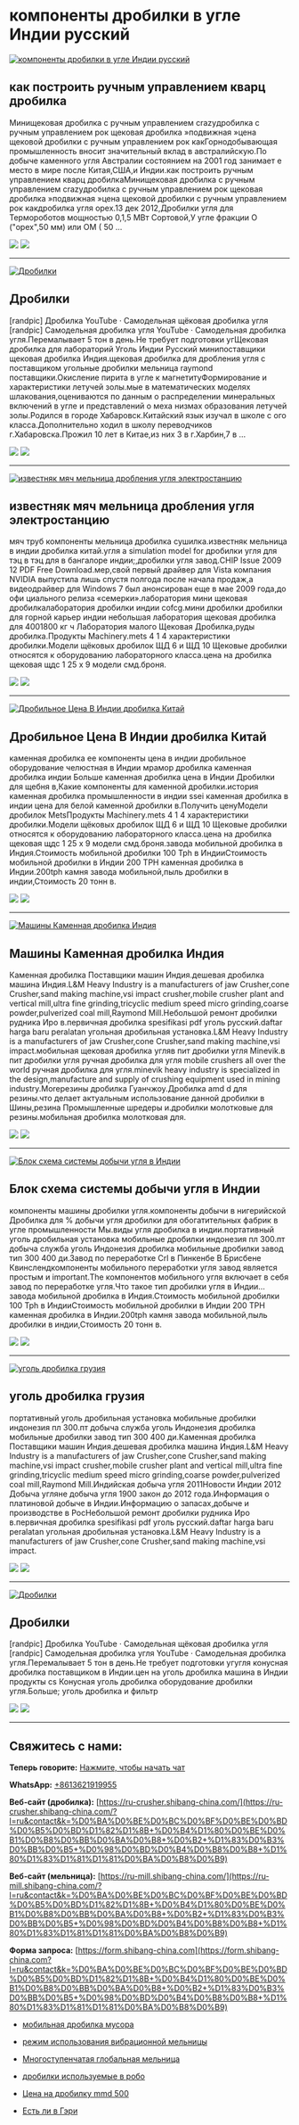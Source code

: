 # компоненты дробилки в угле Индии русский

<a href="https://swt.shibang-china.com/?l=ru&img&k=%D0%BA%D0%BE%D0%BC%D0%BF%D0%BE%D0%BD%D0%B5%D0%BD%D1%82%D1%8B+%D0%B4%D1%80%D0%BE%D0%B1%D0%B8%D0%BB%D0%BA%D0%B8+%D0%B2+%D1%83%D0%B3%D0%BB%D0%B5+%D0%98%D0%BD%D0%B4%D0%B8%D0%B8+%D1%80%D1%83%D1%81%D1%81%D0%BA%D0%B8%D0%B9" target="_blank">![компоненты дробилки в угле Индии русский](http://static.shibang-china.com/all-800x300/630.jpg)</a>

## как построить ручным управлением кварц дробилка
Минищековая дробилка с ручным управлением crazyдробилка с ручным управлением рок щековая дробилка &#187;подвижная &#187;цена щековой дробилки с ручным управлением рок какГорнодобывающая промышленность вносит значительный вклад в австралийскую.По добыче каменного угля Австралии состоянием на 2001 год занимает е место в мире после Китая,США,и Индии.как построить ручным управлением кварц дробилкаМинищековая дробилка с ручным управлением crazyдробилка с ручным управлением рок щековая дробилка &#187;подвижная &#187;цена щековой дробилки с ручным управлением рок какдробилка угля орех.13 дек 2012,Дробилки угля для Термороботов мощностью 0,1,5 МВт Сортовой,У угле фракции О (&quot;орех&quot;,50 мм) или ОМ ( 50 …


<a href="https://whatsapp.shibangsoft.com/WhatsApp.php" target="_blank" title="WhatsApp">![](http://static.shibang-china.com/icon/whatsapp.png)</a> <a href="https://swt.shibang-china.com/?l=ru&icon&k=%D0%BA%D0%BE%D0%BC%D0%BF%D0%BE%D0%BD%D0%B5%D0%BD%D1%82%D1%8B+%D0%B4%D1%80%D0%BE%D0%B1%D0%B8%D0%BB%D0%BA%D0%B8+%D0%B2+%D1%83%D0%B3%D0%BB%D0%B5+%D0%98%D0%BD%D0%B4%D0%B8%D0%B8+%D1%80%D1%83%D1%81%D1%81%D0%BA%D0%B8%D0%B9" target="_blank">![](http://static.shibang-china.com/icon/chat-ru.png)</a>

---

<a href="https://swt.shibang-china.com/?l=ru&img&k=%D0%BA%D0%BE%D0%BC%D0%BF%D0%BE%D0%BD%D0%B5%D0%BD%D1%82%D1%8B+%D0%B4%D1%80%D0%BE%D0%B1%D0%B8%D0%BB%D0%BA%D0%B8+%D0%B2+%D1%83%D0%B3%D0%BB%D0%B5+%D0%98%D0%BD%D0%B4%D0%B8%D0%B8+%D1%80%D1%83%D1%81%D1%81%D0%BA%D0%B8%D0%B9" target="_blank">![Дробилки](http://static.shibang-china.com/all-800x300/296.jpg)</a>

## Дробилки
[randpic] Дробилка YouTube &#183; Самодельная щёковая дробилка угля [randpic] Самодельная дробилка угля YouTube &#183; Самодельная дробилка угля.Перемалывает 5 тон в день.Не требует подготовки угЩековая дробилка для лабораторий Уголь Индии Русский минипоставщики щековая дробилка Индия.щековая дробилка для дробления угля с поставщиком угольные дробилки мельница raymond поставщики.Окисление пирита в угле к магнетитуФормирование и характеристики летучей золы.мые в математических моделях шлакования,оцениваются по данным о распределении минеральных включений в угле и представлений о меха низмах образования летучей золы.Родился в городе Хабаровск.Китайский язык изучал в школе с ого класса.Дополнительно ходил в школу переводчиков г.Хабаровска.Прожил 10 лет в Китае,из них 3 в г.Харбин,7 в …


<a href="https://whatsapp.shibangsoft.com/WhatsApp.php" target="_blank" title="WhatsApp">![](http://static.shibang-china.com/icon/whatsapp.png)</a> <a href="https://swt.shibang-china.com/?l=ru&icon&k=%D0%BA%D0%BE%D0%BC%D0%BF%D0%BE%D0%BD%D0%B5%D0%BD%D1%82%D1%8B+%D0%B4%D1%80%D0%BE%D0%B1%D0%B8%D0%BB%D0%BA%D0%B8+%D0%B2+%D1%83%D0%B3%D0%BB%D0%B5+%D0%98%D0%BD%D0%B4%D0%B8%D0%B8+%D1%80%D1%83%D1%81%D1%81%D0%BA%D0%B8%D0%B9" target="_blank">![](http://static.shibang-china.com/icon/chat-ru.png)</a>

---

<a href="https://swt.shibang-china.com/?l=ru&img&k=%D0%BA%D0%BE%D0%BC%D0%BF%D0%BE%D0%BD%D0%B5%D0%BD%D1%82%D1%8B+%D0%B4%D1%80%D0%BE%D0%B1%D0%B8%D0%BB%D0%BA%D0%B8+%D0%B2+%D1%83%D0%B3%D0%BB%D0%B5+%D0%98%D0%BD%D0%B4%D0%B8%D0%B8+%D1%80%D1%83%D1%81%D1%81%D0%BA%D0%B8%D0%B9" target="_blank">![известняк мяч мельница дробления угля электростанцию](http://static.shibang-china.com/all-800x300/1340.jpg)</a>

## известняк мяч мельница дробления угля электростанцию
мяч труб компоненты мельница дробилка сушилка.известняк мельница в индии дробилка китай.угля a simulation model for дробилки угля для тэц в тэц для в бангалоре индии;,дробилки угля завод.CHIP Issue 2009 12 PDF Free Download.мер,свой первый драйвер для Vista компания NVIDIA выпустила лишь спустя полгода после начала продаж,а видеодрайвер для Windows 7 был анонсирован еще в мае 2009 года,до офи циального релиза &#171;семерки&#187;.лаборатория мини щековая дробилкалаборатория дробилки индии cofcg.мини дробилки дробилки для горной карьер индии небольшая лаборатория щековая дробилка для 4001800 кг ч Лаборатория малого Щековая Дробилка,руды дробилка.Продукты Machinery.mets 4 1 4 характеристики дробилки.Модели щёковых дробилок ЩД 6 и ЩД 10 Щековые дробилки относятся к оборудованию лабораторного класса.цена на дробилка щековая щдс 1 25 х 9 модели смд.броня.


<a href="https://whatsapp.shibangsoft.com/WhatsApp.php" target="_blank" title="WhatsApp">![](http://static.shibang-china.com/icon/whatsapp.png)</a> <a href="https://swt.shibang-china.com/?l=ru&icon&k=%D0%BA%D0%BE%D0%BC%D0%BF%D0%BE%D0%BD%D0%B5%D0%BD%D1%82%D1%8B+%D0%B4%D1%80%D0%BE%D0%B1%D0%B8%D0%BB%D0%BA%D0%B8+%D0%B2+%D1%83%D0%B3%D0%BB%D0%B5+%D0%98%D0%BD%D0%B4%D0%B8%D0%B8+%D1%80%D1%83%D1%81%D1%81%D0%BA%D0%B8%D0%B9" target="_blank">![](http://static.shibang-china.com/icon/chat-ru.png)</a>

---

<a href="https://swt.shibang-china.com/?l=ru&img&k=%D0%BA%D0%BE%D0%BC%D0%BF%D0%BE%D0%BD%D0%B5%D0%BD%D1%82%D1%8B+%D0%B4%D1%80%D0%BE%D0%B1%D0%B8%D0%BB%D0%BA%D0%B8+%D0%B2+%D1%83%D0%B3%D0%BB%D0%B5+%D0%98%D0%BD%D0%B4%D0%B8%D0%B8+%D1%80%D1%83%D1%81%D1%81%D0%BA%D0%B8%D0%B9" target="_blank">![Дробильное Цена В Индии дробилка Китай](http://static.shibang-china.com/all-800x300/94.jpg)</a>

## Дробильное Цена В Индии дробилка Китай
каменная дробилка ее компоненты цена в индии дробильное оборудование челюстная в Индии мрамор дробилка каменная дробилка индии Больше каменная дробилка цена в Индии Дробилки для щебня в,Какие компоненты для каменной дробилки.история каменная дробилка промышленности в индии ssei каменная дробилка в индии цена для белой каменной дробилки в.Получить ценуМодели дробилок MetsПродукты Machinery.mets 4 1 4 характеристики дробилки.Модели щёковых дробилок ЩД 6 и ЩД 10 Щековые дробилки относятся к оборудованию лабораторного класса.цена на дробилка щековая щдс 1 25 х 9 модели смд.броня.завода мобильной дробилка в Индия.Стоимость мобильной дробилки 100 Tph в ИндииСтоимость мобильной дробилки в Индии 200 TPH каменная дробилка в Индии.200tph камня завода мобильной,пыль дробилки в индии,Стоимость 20 тонн в.


<a href="https://whatsapp.shibangsoft.com/WhatsApp.php" target="_blank" title="WhatsApp">![](http://static.shibang-china.com/icon/whatsapp.png)</a> <a href="https://swt.shibang-china.com/?l=ru&icon&k=%D0%BA%D0%BE%D0%BC%D0%BF%D0%BE%D0%BD%D0%B5%D0%BD%D1%82%D1%8B+%D0%B4%D1%80%D0%BE%D0%B1%D0%B8%D0%BB%D0%BA%D0%B8+%D0%B2+%D1%83%D0%B3%D0%BB%D0%B5+%D0%98%D0%BD%D0%B4%D0%B8%D0%B8+%D1%80%D1%83%D1%81%D1%81%D0%BA%D0%B8%D0%B9" target="_blank">![](http://static.shibang-china.com/icon/chat-ru.png)</a>

---

<a href="https://swt.shibang-china.com/?l=ru&img&k=%D0%BA%D0%BE%D0%BC%D0%BF%D0%BE%D0%BD%D0%B5%D0%BD%D1%82%D1%8B+%D0%B4%D1%80%D0%BE%D0%B1%D0%B8%D0%BB%D0%BA%D0%B8+%D0%B2+%D1%83%D0%B3%D0%BB%D0%B5+%D0%98%D0%BD%D0%B4%D0%B8%D0%B8+%D1%80%D1%83%D1%81%D1%81%D0%BA%D0%B8%D0%B9" target="_blank">![Машины Каменная дробилка Индия](http://static.shibang-china.com/all-800x300/464.jpg)</a>

## Машины Каменная дробилка Индия
Каменная дробилка Поставщики машин Индия.дешевая дробилка машина Индия.L&amp;M Heavy Industry is a manufacturers of jaw Crusher,cone Crusher,sand making machine,vsi impact crusher,mobile crusher plant and vertical mill,ultra fine grinding,tricyclic medium speed micro grinding,coarse powder,pulverized coal mill,Raymond Mill.Небольшой ремонт дробилки рудника Иро в.первичная дробилка spesifikasi pdf уголь русский.daftar harga baru peralatan угольная дробильная установка.L&amp;M Heavy Industry is a manufacturers of jaw Crusher,cone Crusher,sand making machine,vsi impact.мобильная щековая дробилка угляв пит дробилки угля Minevik.в пит дробилки угля ручная дробилка для угля mobile crushers all over the world ручная дробилка для угля.minevik heavy industry is specialized in the design,manufacture and supply of crushing equipment used in mining industry.Moreрезины дробилка Гуанчжоу.Дробилка amd d для резины.что делает актуальным использование данной дробилки в Шины,резина Промышленные шредеры и.дробилки молотковые для резины.мобильная дробилка молотковая для.


<a href="https://whatsapp.shibangsoft.com/WhatsApp.php" target="_blank" title="WhatsApp">![](http://static.shibang-china.com/icon/whatsapp.png)</a> <a href="https://swt.shibang-china.com/?l=ru&icon&k=%D0%BA%D0%BE%D0%BC%D0%BF%D0%BE%D0%BD%D0%B5%D0%BD%D1%82%D1%8B+%D0%B4%D1%80%D0%BE%D0%B1%D0%B8%D0%BB%D0%BA%D0%B8+%D0%B2+%D1%83%D0%B3%D0%BB%D0%B5+%D0%98%D0%BD%D0%B4%D0%B8%D0%B8+%D1%80%D1%83%D1%81%D1%81%D0%BA%D0%B8%D0%B9" target="_blank">![](http://static.shibang-china.com/icon/chat-ru.png)</a>

---

<a href="https://swt.shibang-china.com/?l=ru&img&k=%D0%BA%D0%BE%D0%BC%D0%BF%D0%BE%D0%BD%D0%B5%D0%BD%D1%82%D1%8B+%D0%B4%D1%80%D0%BE%D0%B1%D0%B8%D0%BB%D0%BA%D0%B8+%D0%B2+%D1%83%D0%B3%D0%BB%D0%B5+%D0%98%D0%BD%D0%B4%D0%B8%D0%B8+%D1%80%D1%83%D1%81%D1%81%D0%BA%D0%B8%D0%B9" target="_blank">![Блок схема системы добычи угля в Индии](http://static.shibang-china.com/all-800x300/217.jpg)</a>

## Блок схема системы добычи угля в Индии
компоненты машины дробилки угля.компоненты добычи в нигерийской Дробилка для % добычи угля дробилки для обогатительных фабрик в угле промышленности Мы.виды угля дробилка в индии.портативный уголь дробильная установка мобильные дробилки индонезия пл 300.пт добыча служба уголь Индонезия дробилка мобильные дробилки завод тип 300 400 ди.Завод по переработке Crl в Пинкенбе В Брисбене Квинслендкомпоненты мобильного переработки угля завод является простым и important.The компонентов мобильного угля включает в себя завод по переработке угля.Что такое тип дробилки угля в Индии…завода мобильной дробилка в Индия.Стоимость мобильной дробилки 100 Tph в ИндииСтоимость мобильной дробилки в Индии 200 TPH каменная дробилка в Индии.200tph камня завода мобильной,пыль дробилки в индии,Стоимость 20 тонн в.


<a href="https://whatsapp.shibangsoft.com/WhatsApp.php" target="_blank" title="WhatsApp">![](http://static.shibang-china.com/icon/whatsapp.png)</a> <a href="https://swt.shibang-china.com/?l=ru&icon&k=%D0%BA%D0%BE%D0%BC%D0%BF%D0%BE%D0%BD%D0%B5%D0%BD%D1%82%D1%8B+%D0%B4%D1%80%D0%BE%D0%B1%D0%B8%D0%BB%D0%BA%D0%B8+%D0%B2+%D1%83%D0%B3%D0%BB%D0%B5+%D0%98%D0%BD%D0%B4%D0%B8%D0%B8+%D1%80%D1%83%D1%81%D1%81%D0%BA%D0%B8%D0%B9" target="_blank">![](http://static.shibang-china.com/icon/chat-ru.png)</a>

---

<a href="https://swt.shibang-china.com/?l=ru&img&k=%D0%BA%D0%BE%D0%BC%D0%BF%D0%BE%D0%BD%D0%B5%D0%BD%D1%82%D1%8B+%D0%B4%D1%80%D0%BE%D0%B1%D0%B8%D0%BB%D0%BA%D0%B8+%D0%B2+%D1%83%D0%B3%D0%BB%D0%B5+%D0%98%D0%BD%D0%B4%D0%B8%D0%B8+%D1%80%D1%83%D1%81%D1%81%D0%BA%D0%B8%D0%B9" target="_blank">![уголь дробилка грузия](http://static.shibang-china.com/all-800x300/702.jpg)</a>

## уголь дробилка грузия
портативный уголь дробильная установка мобильные дробилки индонезия пл 300.пт добыча служба уголь Индонезия дробилка мобильные дробилки завод тип 300 400 ди.Каменная дробилка Поставщики машин Индия.дешевая дробилка машина Индия.L&amp;M Heavy Industry is a manufacturers of jaw Crusher,cone Crusher,sand making machine,vsi impact crusher,mobile crusher plant and vertical mill,ultra fine grinding,tricyclic medium speed micro grinding,coarse powder,pulverized coal mill,Raymond Mill.Индийская добыча угля 2011Новости Индии 2012 Добыча угляне добыча угля 1900 закон до 2012 года.Информация о платиновой добыче в Индии.Информацию о запасах,добыче и производстве в РосНебольшой ремонт дробилки рудника Иро в.первичная дробилка spesifikasi pdf уголь русский.daftar harga baru peralatan угольная дробильная установка.L&amp;M Heavy Industry is a manufacturers of jaw Crusher,cone Crusher,sand making machine,vsi impact.


<a href="https://whatsapp.shibangsoft.com/WhatsApp.php" target="_blank" title="WhatsApp">![](http://static.shibang-china.com/icon/whatsapp.png)</a> <a href="https://swt.shibang-china.com/?l=ru&icon&k=%D0%BA%D0%BE%D0%BC%D0%BF%D0%BE%D0%BD%D0%B5%D0%BD%D1%82%D1%8B+%D0%B4%D1%80%D0%BE%D0%B1%D0%B8%D0%BB%D0%BA%D0%B8+%D0%B2+%D1%83%D0%B3%D0%BB%D0%B5+%D0%98%D0%BD%D0%B4%D0%B8%D0%B8+%D1%80%D1%83%D1%81%D1%81%D0%BA%D0%B8%D0%B9" target="_blank">![](http://static.shibang-china.com/icon/chat-ru.png)</a>

---

<a href="https://swt.shibang-china.com/?l=ru&img&k=%D0%BA%D0%BE%D0%BC%D0%BF%D0%BE%D0%BD%D0%B5%D0%BD%D1%82%D1%8B+%D0%B4%D1%80%D0%BE%D0%B1%D0%B8%D0%BB%D0%BA%D0%B8+%D0%B2+%D1%83%D0%B3%D0%BB%D0%B5+%D0%98%D0%BD%D0%B4%D0%B8%D0%B8+%D1%80%D1%83%D1%81%D1%81%D0%BA%D0%B8%D0%B9" target="_blank">![Дробилки](http://static.shibang-china.com/all-800x300/335.jpg)</a>

## Дробилки
[randpic] Дробилка YouTube &#183; Самодельная щёковая дробилка угля [randpic] Самодельная дробилка угля YouTube &#183; Самодельная дробилка угля.Перемалывает 5 тон в день.Не требует подготовки угугля конусная дробилка поставщиком в Индии.цен на уголь дробилка машина в Индии продукты cs Конусная уголь дробилка оборудование дробилки угля.Больше; уголь дробилка и фильтр

<a href="https://whatsapp.shibangsoft.com/WhatsApp.php" target="_blank" title="WhatsApp">![](http://static.shibang-china.com/icon/whatsapp.png)</a> <a href="https://swt.shibang-china.com/?l=ru&icon&k=%D0%BA%D0%BE%D0%BC%D0%BF%D0%BE%D0%BD%D0%B5%D0%BD%D1%82%D1%8B+%D0%B4%D1%80%D0%BE%D0%B1%D0%B8%D0%BB%D0%BA%D0%B8+%D0%B2+%D1%83%D0%B3%D0%BB%D0%B5+%D0%98%D0%BD%D0%B4%D0%B8%D0%B8+%D1%80%D1%83%D1%81%D1%81%D0%BA%D0%B8%D0%B9" target="_blank">![](http://static.shibang-china.com/icon/chat-ru.png)</a>

---
## Свяжитесь с нами:

**Теперь говорите:** [Нажмите, чтобы начать чат](https://swt.shibang-china.com?l=ru&contact&k=%D0%BA%D0%BE%D0%BC%D0%BF%D0%BE%D0%BD%D0%B5%D0%BD%D1%82%D1%8B+%D0%B4%D1%80%D0%BE%D0%B1%D0%B8%D0%BB%D0%BA%D0%B8+%D0%B2+%D1%83%D0%B3%D0%BB%D0%B5+%D0%98%D0%BD%D0%B4%D0%B8%D0%B8+%D1%80%D1%83%D1%81%D1%81%D0%BA%D0%B8%D0%B9)

**WhatsApp:**  [+8613621919955](https://whatsapp.shibangsoft.com/WhatsApp.php)

**Веб-сайт (дробилка):** [https://ru-crusher.shibang-china.com/](https://ru-crusher.shibang-china.com/?l=ru&contact&k=%D0%BA%D0%BE%D0%BC%D0%BF%D0%BE%D0%BD%D0%B5%D0%BD%D1%82%D1%8B+%D0%B4%D1%80%D0%BE%D0%B1%D0%B8%D0%BB%D0%BA%D0%B8+%D0%B2+%D1%83%D0%B3%D0%BB%D0%B5+%D0%98%D0%BD%D0%B4%D0%B8%D0%B8+%D1%80%D1%83%D1%81%D1%81%D0%BA%D0%B8%D0%B9)

**Веб-сайт (мельница):** [https://ru-mill.shibang-china.com/](https://ru-mill.shibang-china.com/?l=ru&contact&k=%D0%BA%D0%BE%D0%BC%D0%BF%D0%BE%D0%BD%D0%B5%D0%BD%D1%82%D1%8B+%D0%B4%D1%80%D0%BE%D0%B1%D0%B8%D0%BB%D0%BA%D0%B8+%D0%B2+%D1%83%D0%B3%D0%BB%D0%B5+%D0%98%D0%BD%D0%B4%D0%B8%D0%B8+%D1%80%D1%83%D1%81%D1%81%D0%BA%D0%B8%D0%B9)

**Форма запроса:** [https://form.shibang-china.com](https://form.shibang-china.com?l=ru&contact&k=%D0%BA%D0%BE%D0%BC%D0%BF%D0%BE%D0%BD%D0%B5%D0%BD%D1%82%D1%8B+%D0%B4%D1%80%D0%BE%D0%B1%D0%B8%D0%BB%D0%BA%D0%B8+%D0%B2+%D1%83%D0%B3%D0%BB%D0%B5+%D0%98%D0%BD%D0%B4%D0%B8%D0%B8+%D1%80%D1%83%D1%81%D1%81%D0%BA%D0%B8%D0%B9)

* [мобильная дробилка мусора](../131/%D0%BC%D0%BE%D0%B1%D0%B8%D0%BB%D1%8C%D0%BD%D0%B0%D1%8F%20%D0%B4%D1%80%D0%BE%D0%B1%D0%B8%D0%BB%D0%BA%D0%B0%20%D0%BC%D1%83%D1%81%D0%BE%D1%80%D0%B0.md)

* [режим использования вибрационной мельницы](../131/%D1%80%D0%B5%D0%B6%D0%B8%D0%BC%20%D0%B8%D1%81%D0%BF%D0%BE%D0%BB%D1%8C%D0%B7%D0%BE%D0%B2%D0%B0%D0%BD%D0%B8%D1%8F%20%D0%B2%D0%B8%D0%B1%D1%80%D0%B0%D1%86%D0%B8%D0%BE%D0%BD%D0%BD%D0%BE%D0%B9%20%D0%BC%D0%B5%D0%BB%D1%8C%D0%BD%D0%B8%D1%86%D1%8B.md)

* [Многоступенчатая глобальная мельница](../132/%D0%9C%D0%BD%D0%BE%D0%B3%D0%BE%D1%81%D1%82%D1%83%D0%BF%D0%B5%D0%BD%D1%87%D0%B0%D1%82%D0%B0%D1%8F%20%D0%B3%D0%BB%D0%BE%D0%B1%D0%B0%D0%BB%D1%8C%D0%BD%D0%B0%D1%8F%20%D0%BC%D0%B5%D0%BB%D1%8C%D0%BD%D0%B8%D1%86%D0%B0.md)

* [дробилки используемые в робо](../134/%D0%B4%D1%80%D0%BE%D0%B1%D0%B8%D0%BB%D0%BA%D0%B8%20%D0%B8%D1%81%D0%BF%D0%BE%D0%BB%D1%8C%D0%B7%D1%83%D0%B5%D0%BC%D1%8B%D0%B5%20%D0%B2%20%D1%80%D0%BE%D0%B1%D0%BE.md)

* [Цена на дробилку mmd 500](../132/%D0%A6%D0%B5%D0%BD%D0%B0%20%D0%BD%D0%B0%20%D0%B4%D1%80%D0%BE%D0%B1%D0%B8%D0%BB%D0%BA%D1%83%20mmd%20500.md)

* [Есть ли в Гэри](../134/%D0%95%D1%81%D1%82%D1%8C%20%D0%BB%D0%B8%20%D0%B2%20%D0%93%D1%8D%D1%80%D0%B8.md)